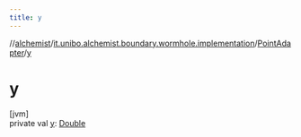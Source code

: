 ```yaml
---
title: y
---
```

//[alchemist](../../../index.html)/[it.unibo.alchemist.boundary.wormhole.implementation](../index.html)/[PointAdapter](index.html)/[y](y.html)



# y



[jvm]\
private val [y](y.html): [Double](https://kotlinlang.org/api/latest/jvm/stdlib/kotlin/-double/index.html)





